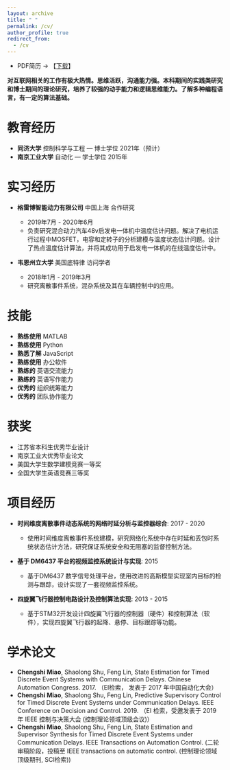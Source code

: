 ```yaml
---
layout: archive
title: " "
permalink: /cv/
author_profile: true
redirect_from:
  - /cv
---
```


* PDF简历 -> 【[下载](http://miaochengshi.github.io/cn/CV_cn_en.pdf)】

**对互联网相关的工作有极大热情。思维活跃，沟通能力强。本科期间的实践类研究 和博士期间的理论研究，培养了较强的动手能力和逻辑思维能力。了解多种编程语言，有一定的算法基础。**

教育经历
======
* **同济大学** 控制科学与工程 — 博士学位 2021年（预计）
* **南京工业大学** 自动化 — 学士学位 2015年

实习经历
======
* **格雷博智能动力有限公司** 中国上海 合作研究
  * 2019年7月 - 2020年6月
  * 负责研究混合动力汽车48v启发电一体机中温度估计问题。解决了电机运行过程中MOSFET，电容和定转子的分析建模与温度状态估计问题。设计了热点温度估计算法，并将其成功用于启发电一体机的在线温度估计中。

* **韦恩州立大学** 美国底特律 访问学者
  * 2018年1月 - 2019年3月
  * 研究离散事件系统，混杂系统及其在车辆控制中的应用。
  
技能
======
* **熟练使用** MATLAB 
* **熟练使用** Python 
* **熟悉了解** JavaScript
* **熟练使用** 办公软件
* **熟练的** 英语交流能力
* **熟练的** 英语写作能力
* **优秀的** 组织统筹能力
* **优秀的** 团队协作能力


获奖
======
* 江苏省本科生优秀毕业设计
* 南京工业大优秀毕业论文
* 美国大学生数学建模竞赛一等奖
* 全国大学生英语竞赛三等奖

项目经历
======
* **时间维度离散事件动态系统的网络时延分析与监控器综合**: 2017 - 2020
  * 使用时间维度离散事件系统建模，研究网络化系统中存在时延和丢包时系统状态估计方法，研究保证系统安全和无阻塞的监督控制方法。

* **基于 DM6437 平台的视频监控系统设计与实现**: 2015
  * 基于DM6437 数字信号处理平台，使用改进的高斯模型实现室内目标的检测与跟踪，设计实现了一套视频监控系统。

* **四旋翼飞行器控制电路设计及控制算法实现**: 2013 - 2015
  * 基于STM32开发设计四旋翼飞行器的控制器（硬件）和控制算法（软件），实现四旋翼飞行器的起降、悬停、目标跟踪等功能。
  
学术论文
======
* **Chengshi Miao**, Shaolong Shu, Feng Lin, State Estimation for Timed Discrete Event Systems with Communication Delays. Chinese Automation Congress. 2017. （EI检索， 发表于 2017 年中国自动化大会）
* **Chengshi Miao**, Shaolong Shu, Feng Lin, Predictive Supervisory Control for Timed Discrete Event Systems under Communication Delays. IEEE Conference on Decision and Control. 2019. （EI 检索，受邀发表于 2019 年 IEEE 控制与决策大会 (控制理论领域顶级会议)）
* **Chengshi Miao**, Shaolong Shu, Feng Lin, State Estimation and Supervisor Synthesis for Timed Discrete Event Systems under Communication Delays. IEEE Transactions on Automation Control. (二轮审稿阶段，投稿至 IEEE transactions on automatic control. (控制理论领域顶级期刊, SCI检索))

  
